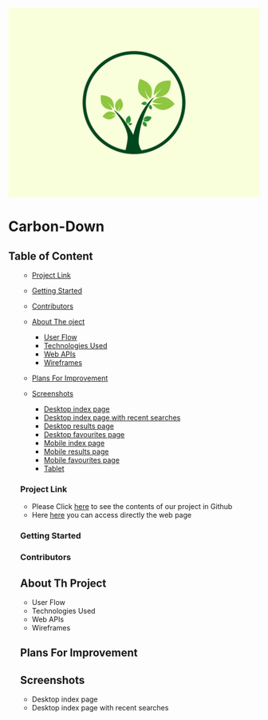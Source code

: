 <div style="text-align:center"><a href="https://jitasek.github.io/carbon-down/"><img src="./assets/images/app-logo.png"/></a></div>

<h1>Carbon-Down</h1>

<h2>Table of Content</h2>

<ul>

- [Project Link](#project-link)
- [Getting Started](#getting-started)
- [Contributors](#contributors)
- [About The oject](#about-the-project)

  - [User Flow](#user-flows)
  - [Technologies Used](#technologies-used)
  - [Web APIs](#web-apis)
  - [Wireframes](#wireframes)

- [Plans For Improvement](#plansforimprovement)
- [Screenshots](#Screenshots)

  - [Desktop index page](#desktop-index-page)
  - [Desktop index page with recent searches](#desktop-index-page-with-recent-searches)
  - [Desktop results page](#desktop-results-page)
  - [Desktop favourites page](#desktop-favourites-page)
  - [Mobile index page](#mobile-index-page)
  - [Mobile results page](#mobile-results-page)
  - [Mobile favourites page](#mobile-favourites-page)
  - [Tablet](#tablet)

### Project Link

- Please Click [here](https://github.com/jitasek/carbon-down) to see the contents of our project in Github
- Here [here](https://jitasek.github.io/carbon-down/) you can access directly the web page

### Getting Started

### Contributors

## About Th Project

- User Flow
- Technologies Used
- Web APIs
- Wireframes

## Plans For Improvement

## Screenshots

- Desktop index page
- Desktop index page with recent searches
